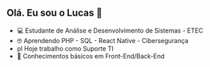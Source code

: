 ## Olá. Eu sou o Lucas 👋

- 💻 Estudante de Análise e Desenvolvimento de Sistemas - ETEC
- 🤓 Aprendendo PHP - SQL - React Native - Cibersegurança
- pl Hoje trabalho como Suporte TI
- 🤔 Conhecimentos básicos em Front-End/Back-End
